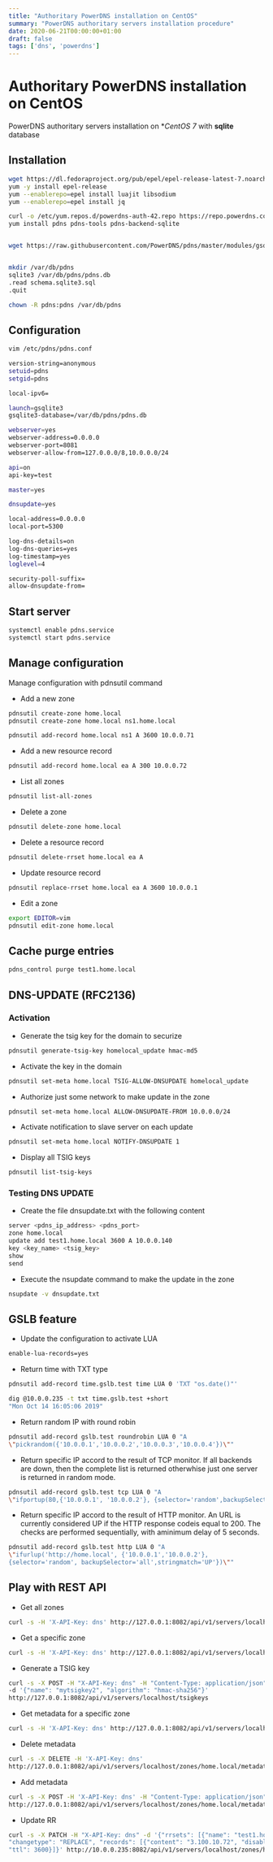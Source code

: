 ```yaml
---
title: "Authoritary PowerDNS installation on CentOS"
summary: "PowerDNS authoritary servers installation procedure"
date: 2020-06-21T00:00:00+01:00
draft: false
tags: ['dns', 'powerdns']
---
```


# Authoritary PowerDNS installation on CentOS

PowerDNS authoritary servers installation on **CentOS 7* with **sqlite** database

## Installation

```bash
wget https://dl.fedoraproject.org/pub/epel/epel-release-latest-7.noarch.rpm
yum -y install epel-release
yum --enablerepo=epel install luajit libsodium
yum --enablerepo=epel install jq

curl -o /etc/yum.repos.d/powerdns-auth-42.repo https://repo.powerdns.com/repo-files/centos-auth-42.repo
yum install pdns pdns-tools pdns-backend-sqlite


wget https://raw.githubusercontent.com/PowerDNS/pdns/master/modules/gsqlite3backend/schema.sqlite3.sql


mkdir /var/db/pdns
sqlite3 /var/db/pdns/pdns.db
.read schema.sqlite3.sql
.quit

chown -R pdns:pdns /var/db/pdns
```

## Configuration

```bash
vim /etc/pdns/pdns.conf

version-string=anonymous
setuid=pdns
setgid=pdns

local-ipv6=

launch=gsqlite3
gsqlite3-database=/var/db/pdns/pdns.db

webserver=yes
webserver-address=0.0.0.0
webserver-port=8081
webserver-allow-from=127.0.0.0/8,10.0.0.0/24

api=on
api-key=test

master=yes

dnsupdate=yes

local-address=0.0.0.0
local-port=5300

log-dns-details=on
log-dns-queries=yes
log-timestamp=yes
loglevel=4

security-poll-suffix=
allow-dnsupdate-from=
```

## Start server

```bash
systemctl enable pdns.service
systemctl start pdns.service
```

## Manage configuration

Manage configuration with pdnsutil command

- Add a new zone

```bash
pdnsutil create-zone home.local
pdnsutil create-zone home.local ns1.home.local

pdnsutil add-record home.local ns1 A 3600 10.0.0.71
```

- Add a new resource record

```bash
pdnsutil add-record home.local ea A 300 10.0.0.72
```

- List all zones

```bash
pdnsutil list-all-zones
```

- Delete a zone

```bash
pdnsutil delete-zone home.local
```

- Delete a resource record

```bash
pdnsutil delete-rrset home.local ea A
```

- Update resource record

```bash
pdnsutil replace-rrset home.local ea A 3600 10.0.0.1
```

- Edit a zone

```bash
export EDITOR=vim
pdnsutil edit-zone home.local
```

## Cache purge entries 

```bash
pdns_control purge test1.home.local
```

## DNS-UPDATE (RFC2136)

### Activation

- Generate the tsig key for the domain to securize

```bash
pdnsutil generate-tsig-key homelocal_update hmac-md5
```

- Activate the key in the domain

```bash
pdnsutil set-meta home.local TSIG-ALLOW-DNSUPDATE homelocal_update
```

- Authorize just some network to make update in the zone

```bash
pdnsutil set-meta home.local ALLOW-DNSUPDATE-FROM 10.0.0.0/24
```

- Activate notification to slave server on each update

```bash
pdnsutil set-meta home.local NOTIFY-DNSUPDATE 1
```

- Display all TSIG keys

```bash
pdnsutil list-tsig-keys
```

### Testing DNS UPDATE

- Create the file dnsupdate.txt with the following content

```bash
server <pdns_ip_address> <pdns_port>
zone home.local
update add test1.home.local 3600 A 10.0.0.140
key <key_name> <tsig_key>
show
send
```

- Execute the nsupdate command to make the update in the zone

```bash
nsupdate -v dnsupdate.txt
```

## GSLB feature

- Update the configuration to activate LUA

```bash
enable-lua-records=yes
```

- Return time with TXT type

```bash
pdnsutil add-record time.gslb.test time LUA 0 'TXT "os.date()"'

dig @10.0.0.235 -t txt time.gslb.test +short
"Mon Oct 14 16:05:06 2019"
```

- Return random IP with round robin 

```bash
pdnsutil add-record gslb.test roundrobin LUA 0 "A 
\"pickrandom({'10.0.0.1','10.0.0.2','10.0.0.3','10.0.0.4'})\""
```

- Return specific IP accord to the result of TCP monitor. If all backends are down, then the complete list is returned otherwhise just one server is returned in random mode.

```bash
pdnsutil add-record gslb.test tcp LUA 0 "A 
\"ifportup(80,{'10.0.0.1', '10.0.0.2'}, {selector='random',backupSelector='all'})\""
```

- Return specific IP accord to the result of HTTP monitor. An URL is currently considered UP if the HTTP response codeis equal to 200. The checks are performed sequentially, with aminimum delay of 5 seconds.

```bash
pdnsutil add-record gslb.test http LUA 0 "A 
\"ifurlup('http://home.local', {'10.0.0.1','10.0.0.2'}, 
{selector='random', backupSelector='all',stringmatch='UP'})\""
```

## Play with REST API

- Get all zones 

```bash
curl -s -H 'X-API-Key: dns' http://127.0.0.1:8082/api/v1/servers/localhost
```

- Get a specific zone

```bash
curl -s -H 'X-API-Key: dns' http://127.0.0.1:8082/api/v1/servers/localhost/zones/home.local
```

- Generate a TSIG key

```bash
curl -s -X POST -H "X-API-Key: dns" -H "Content-Type: application/json" 
-d '{"name": "mytsigkey2", "algorithm": "hmac-sha256"}' 
http://127.0.0.1:8082/api/v1/servers/localhost/tsigkeys
```

- Get metadata for a specific zone

```bash
curl -s -H 'X-API-Key: dns' http://127.0.0.1:8082/api/v1/servers/localhost/zones/home.local/metadata
```

- Delete metadata

```bash
curl -s -X DELETE -H 'X-API-Key: dns'
http://127.0.0.1:8082/api/v1/servers/localhost/zones/home.local/metadata/ALLOW-DNSUPDATE-FROM
```
     
- Add metadata

```bash
curl -s -X POST -H 'X-API-Key: dns' -H "Content-Type: application/json" -d "@restapi_metadata.json"
http://127.0.0.1:8082/api/v1/servers/localhost/zones/home.local/metadata
```

- Update RR 

```bash
curl -s -X PATCH -H "X-API-Key: dns" -d '{"rrsets": [{"name": "test1.home.local.", "type": "A",
"changetype": "REPLACE", "records": [{"content": "3.100.10.72", "disabled": false}],
"ttl": 3600}]}' http://10.0.0.235:8082/api/v1/servers/localhost/zones/home.local.
```